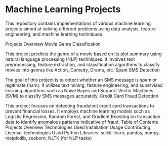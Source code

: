 # Machine Learning Projects

This repository contains implementations of various machine learning projects aimed at solving different problems using data analysis, feature engineering, and machine learning techniques.

Projects Overview
Movie Genre Classification

This project predicts the genre of a movie based on its plot summary using natural language processing (NLP) techniques.
It involves text preprocessing, feature extraction, and classification algorithms to classify movies into genres like Action, Comedy, Drama, etc.
Spam SMS Detection

The goal of this project is to detect whether an SMS message is spam or legitimate (ham).
It utilizes text mining, feature engineering, and supervised learning algorithms such as Naive Bayes and Support Vector Machines (SVM) to classify SMS messages accurately.
Credit Card Fraud Detection

This project focuses on detecting fraudulent credit card transactions to prevent financial losses.
It employs machine learning models such as Logistic Regression, Random Forest, and Gradient Boosting on transaction data to identify anomalous patterns indicative of fraud.
Table of Contents
Projects Overview
Technologies Used
Installation
Usage
Contributing
License
Technologies Used
Python
Libraries: scikit-learn, pandas, numpy, matplotlib, seaborn, NLTK (for NLP tasks)
